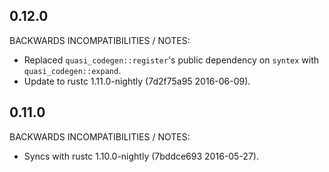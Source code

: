 ## 0.12.0

BACKWARDS INCOMPATIBILITIES / NOTES:

* Replaced `quasi_codegen::register`'s public dependency on `syntex` with
  `quasi_codegen::expand`.
* Update to rustc 1.11.0-nightly (7d2f75a95 2016-06-09).

## 0.11.0

BACKWARDS INCOMPATIBILITIES / NOTES:

* Syncs with rustc 1.10.0-nightly (7bddce693 2016-05-27).
